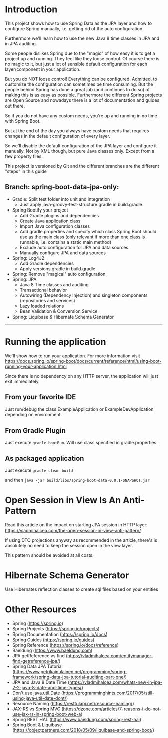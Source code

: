 # Introduction

This project shows how to use Spring Data as the JPA layer and how to configure Spring manually, i.e. getting rid of the auto configuration.

Furthermore we'll learn how to use the new Java 8 time classes in JPA and in JPA auditing.

Some people dislikes Spring due to the "magic" of how easy it is to get a project up and running.
They feel like they loose control.
Of course there is no magic to it, but just a lot of sensible default configuration for each layer/component in your application.

But you do NOT loose control! Everything can be configured.
Admitted, to customize the configuration can sometimes be time consuming.
But the people behind Spring has done a great job (and continues to do so) of making this is as easy as possible.
Furthermore the different Spring projects are Open Source and nowadays there is a lot of documentation and guides out there.

So if you do not have any custom needs, you're up and running in no time with Spring Boot.

But at the end of the day you always have custom needs that requires changes in the default configuration of every layer.

So we'll disable the default configuration of the JPA layer and configure it manually.
Not by XML though, but pure Java classes only. Except from a few property files.

This project is versioned by Git and the different branches are the different "steps" in this guide

## Branch: spring-boot-data-jpa-only:

- Gradle: Split test folder into unit and integration
    - Just apply java-groovy-test-structure.gradle in build.gradle
- Spring Bootify your project
    - Add Gradle plugins and dependencies
    - Create Java application class
    - Import Java configuration classes
    - Add gradle.properties and specify which class Spring Boot should use as the main class (only relevant if more than one class is runnable, i.e. contains a static main method)
    - Exclude auto configuration for JPA and data sources
    - Manually configure JPA and data sources    
- Spring: Log4J2
    - Add Gradle dependencies
    - Apply versions.gradle in build.gradle
- Spring: Remove "magical" auto configuration
- Spring: JPA
    - Java 8 Time classes and auditing
    - Transactional behavior
    - Autowiring (Dependency Injection) and singleton components (repositories and services)
    - Lazy loaded relations
    - Bean Validation & Conversion Service
- Spring: Liquibase & Hibernate Schema Generator

-----


# Running the application

We'll show how to run your application.
For more information visit https://docs.spring.io/spring-boot/docs/current/reference/html/using-boot-running-your-application.html

Since there is no dependency on any HTTP server, the application will just exit immediately.

## From your favorite IDE

Just run/debug the class ExampleApplication or ExampleDevApplication depending on environment.

## From Gradle Plugin

Just execute `gradle bootRun`. Will use class specified in gradle.properties.

## As packaged application

Just execute `gradle clean build`

and then `java -jar build/libs/spring-boot-data-0.0.1-SNAPSHOT.jar`

# Open Session in View Is An Anti-Pattern


Read this article on the impact on starting JPA session in HTTP layer:
https://vladmihalcea.com/the-open-session-in-view-anti-pattern/

If using DTO projections anyway as recommended in the article, there's is absolutely no need to keep the session open in the view layer.

This pattern should be avoided at all costs.

# Hibernate Schema Generator

Use Hibernates reflection classes to create sql files based on your entities

# Other Resources

- Spring (https://spring.io)
- Spring Projects (https://spring.io/projects)
- Spring Documentation (https://spring.io/docs)
- Spring Guides (https://spring.io/guides)
- Spring Reference (https://spring.io/docs/reference)
- Baeldung (https://www.baeldung.com)
- JPA getReference vs find (https://vladmihalcea.com/entitymanager-find-getreference-jpa/)
- Spring Data JPA Tutorial (https://www.petrikainulainen.net/programming/spring-framework/spring-data-jpa-tutorial-auditing-part-one/)
- JPA and Java 8 Date Time (https://vladmihalcea.com/whats-new-in-jpa-2-2-java-8-date-and-time-types/)
- Don't use java.util.Date (https://programminghints.com/2017/05/still-using-java-util-date-dont/)
- Resource Naming (https://restfulapi.net/resource-naming/)
- JAX-RS vs Spring MVC (https://dzone.com/articles/7-reasons-i-do-not-use-jax-rs-in-spring-boot-web-a)
- Spring REST HAL (https://www.baeldung.com/spring-rest-hal)
- Spring Boot & Liquibase (https://objectpartners.com/2018/05/09/liquibase-and-spring-boot/)